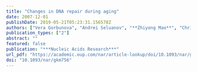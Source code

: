 ```yaml
---
title: "Changes in DNA repair during aging"
date: 2007-12-01
publishDate: 2019-05-21T05:23:31.156578Z
authors: ["Vera Gorbunova", "Andrei Seluanov", "**Zhiyong Mao**", "Christpher Hine"]
publication_types: ["2"]
abstract: ""
featured: false
publication: "***Nucleic Acids Research***"
url_pdf: "https://academic.oup.com/nar/article-lookup/doi/10.1093/nar/gkm756"
doi: "10.1093/nar/gkm756"
---
```


